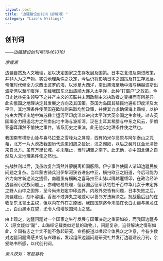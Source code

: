 ```yaml
---
layout: post
title: "边疆建设创刊词（廖耀湘）"
category: "Liao's Writings"
---
```

## 创刊词
*——边疆建设创刊号(19461010)*

*廖耀湘*

边疆自然及人文地理，足以决定国家之生存发展及国策。日本之北进及南进政策，并非人为之产物，实受地理条件之决定，今后仍将影响日本之国策及其生存发展。帝俄时代倾全力求西出波罗的海，以涉足大西洋，南出黑海至地中海与横越波斯出波斯湾以至印度洋，东经我国东北出旅顺大连入太平洋，此种“打窗户”之政策，今日史达林先生领导下之共产主义的苏联并未因政制主义执政者之变换而有所差异。此实俄国之地理决定其发展之方向及其国策。英国为岛国其殖民地遍布印度洋及太平洋，其地理条件使英国在欧陆则采取均势政策，并使其力求确保海上霸权，以护持由大西洋出地中海苏彝士运河至印度洋以进出太平洋大英帝国之生命线。过去英国竭全力阻遏北方之熊南出地中海与波斯湾。现在土耳其希腊与中东之风云，伊朗亚塞耳拜然不愉快之事件，皆系历史之重演，此无他实地理条件使之然也。

我国南有横断山脉与喜马拉亚之雪峰为之屏障，西有帕米尔高原与阿尔泰山之凭藉，北方一片大漠故我国历代边患如周之猃狁，汉之匈奴，以后之契丹辽金元清皆来自北方。虽有万里长城，亦未阻止，当时胡骑之南下。此无他，亦中国北疆之自然及人文地理条件使之然也。

抗战胜利以后，我虽收复台湾然外蒙脱离祖国版图。伊宁事件使国人渐知边疆民族问题之复杂。当年蒙古骑兵沿伊犁河狭谷进出中亚，横扫欧亚之旧道，今后可能为外力向甘新逆流之捷径，南疆虽有横断之喜马拉亚山脉以隔越暹缅印，在政治经济边疆弱小民族问题上，亦难较易处理，但我国远征军队牺牲千百中华儿女于未定界之野人山中之国界，至今尚未划定中印边界，内政外交皆有问题，日本失败之后，海疆建设，刻不容缓。香港不过弹丸之地或可以善邻方法解決之。抗战最后目的在收复东北领土主权，但以内在外在之原因，我国国旗迄今未插在长白山巅与黑龙江上，白山黑水在望，尤令人倍增故国河山之感。

由上观之，边疆问题对一个国家之生存发展与国策决定之重要如彼，而我国边疆多X（原文疑似“㔮”，山海经记载类似老鼠的动物。），问题复杂，迫待解决之情形如此，全国有志之士实不能不急起研究、宣扬报道以唤起全体民众之注意，今有少数对边疆问题痛感关切与兴趣者，发起组织边疆问题研究社并发行边疆建设月刊，余爰略书所感，以代创刊词。


*录入校对：寒庭暮晚*